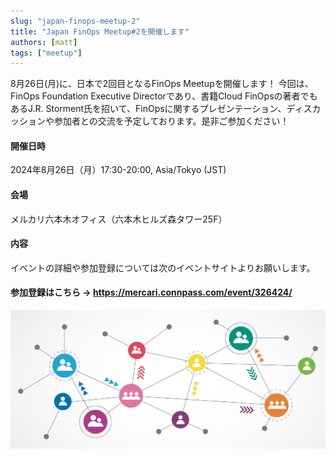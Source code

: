 ```yaml
---
slug: "japan-finops-meetup-2"
title: "Japan FinOps Meetup#2を開催します"
authors: [matt]
tags: ["meetup"]
---
```


8月26日(月)に、日本で2回目となるFinOps Meetupを開催します！
今回は、FinOps Foundation Executive Directorであり、書籍Cloud FinOpsの著者でもあるJ.R. Storment氏を招いて、FinOpsに関するプレゼンテーション、ディスカッションや参加者との交流を予定しております。是非ご参加ください！

<!-- truncate -->

#### 開催日時

2024年8月26日（月）17:30-20:00, Asia/Tokyo (JST)

#### 会場

メルカリ六本木オフィス（六本木ヒルズ森タワー25F）

#### 内容

イベントの詳細や参加登録については次のイベントサイトよりお願いします。

#### 参加登録はこちら → https://mercari.connpass.com/event/326424/

![](img/AdobeStock_231272797.jpeg)

